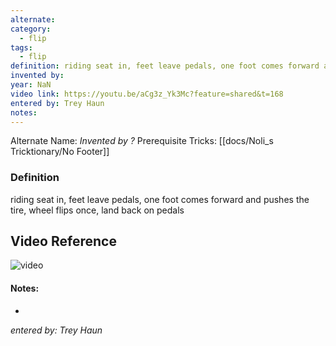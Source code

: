 ```yaml
---
alternate: 
category:
  - flip
tags:
  - flip
definition: riding seat in, feet leave pedals, one foot comes forward and pushes the tire, wheel flips once, land back on pedals
invented by: 
year: NaN
video link: https://youtu.be/aCg3z_Yk3Mc?feature=shared&t=168
entered by: Trey Haun
notes: 
---
```

Alternate Name: 
*Invented by ?*
Prerequisite Tricks: [[docs/Noli_s Tricktionary/No Footer]]

### Definition
riding seat in, feet leave pedals, one foot comes forward and pushes the tire, wheel flips once, land back on pedals

## Video Reference
![video](https://youtu.be/aCg3z_Yk3Mc?feature=shared&t=168)

#### Notes:
- 
*entered by: Trey Haun*
